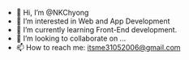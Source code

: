 - 👋 Hi, I’m @NKChyong
- 👀 I’m interested in Web and App Development
- 🌱 I’m currently learning Front-End development.
- 💞️ I’m looking to collaborate on ...
- 📫 How to reach me: itsme31052006@gmail.com

<!---
NKChyong/NKChyong is a ✨ special ✨ repository because its `README.md` (this file) appears on your GitHub profile.
You can click the Preview link to take a look at your changes.
--->

